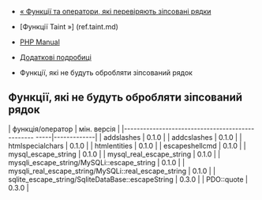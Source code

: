 - [« Функції та оператори, які перевіряють зіпсовані
рядки](taint.detail.taint.md)
- [Функції Taint »] (ref.taint.md)

- [PHP Manual](index.md)
- [Додаткові подробиці](taint.detail.md)
- Функції, які не будуть обробляти зіпсований рядок

## Функції, які не будуть обробляти зіпсований рядок

| функція/оператор | мін. версія |
|------------------------------------------------- -----|-------------|
| addslashes | 0.1.0 |
| addcslashes | 0.1.0 |
| htmlspecialchars | 0.1.0 |
| htmlentities | 0.1.0 |
| escapeshellcmd | 0.1.0 |
| mysql_escape_string | 0.1.0 |
| mysql_real_escape_string | 0.1.0 |
| mysqli_escape_string/MySQLi::escape_string | 0.1.0 |
| mysqli_real_escape_string/MySQLi::real_escape_string | 0.1.0 |
| sqlite_escape_string/SqliteDataBase::escapeString | 0.3.0 |
| PDO::quote | 0.3.0 |
